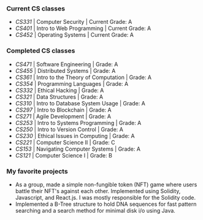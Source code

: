 
### Current CS classes

- *CS331* | Computer Security | Current Grade: A
- *CS401* | Intro to Web Programming | Current Grade: A
- *CS452* | Operating Systems | Current Grade: A


### Completed CS classes

- *CS471* | Software Engineering | Grade: A
- *CS455* | Distributed Systems | Grade: A
- *CS361* | Intro to the Theory of Computation | Grade: A
- *CS354* | Programming Languages | Grade: A
- *CS332* | Ethical Hacking | Grade: A
- *CS321* | Data Structures | Grade: A
- *CS310* | Intro to Database System Usage | Grade: A
- *CS297* | Intro to Blockchain | Grade: A
- *CS271* | Agile Development | Grade: A
- *CS253* | Intro to Systems Programming | Grade: A
- *CS250* | Intro to Version Control | Grade: A
- *CS230* | Ethical Issues in Computing | Grade: A
- *CS221* | Computer Science II | Grade: C
- *CS153* | Navigating Computer Systems | Grade: A
- *CS121* | Computer Science I | Grade: B

### My favorite projects

- As a group, made a simple non-fungible token (NFT) game where users battle their NFT's against each other. Implemented using Solidity, Javascript, and React.js. I was mostly responsible for the Solidity code.
- Implemented a B-Tree structure to hold DNA sequences for fast pattern searching and a search method for minimal disk i/o using Java.

